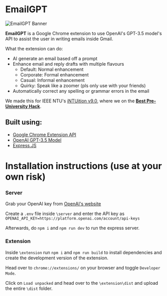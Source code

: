 # EmailGPT
![EmailGPT Banner](https://user-images.githubusercontent.com/57494734/227689833-c22abe79-6c0a-407d-9478-5209d0b05070.png)

**EmailGPT** is a Google Chrome extension to use OpenAI's GPT-3.5 model's API to assist the user in writing emails inside Gmail.

What the extension can do:
 * AI generate an email based off a prompt
 * Enhance email and reply drafts with multiple flavours
    * Default: Normal enhancement
    * Corporate: Formal enhancement
    * Casual: Informal enhancement
    * Quirky: Speak like a zoomer (pls only use with your friends)
 * Automatically correct any spelling or grammar errors in the email

We made this for IEEE NTU's [iNTUition v9.0](https://intuition.ieeentu.com/), where we on the [**Best Pre-University Hack**](https://devpost.com/software/emailgpt).

## Built using:
 * [Google Chrome Extension API](https://developer.chrome.com/docs/extensions/reference/)
 * [OpenAI GPT-3.5 Model](https://platform.openai.com/docs/models/gpt-3-5)
 * [Express.JS](https://expressjs.com/)
  
# Installation instructions (use at your own risk)

### Server
Grab your OpenAI key from [OpenAI's website](https://platform.openai.com/account/api-keys)

Create a `.env` file inside `\server` and enter the API key as `OPENAI_API_KEY=https://platform.openai.com/account/api-keys`

Afterwards, do `npm i` and `npm run dev` to run the express server.

### Extension
Inside `\extension` run `npm i` and `npm run build` to install dependencies and create the development version of the extension.

Head over to `chrome://extensions/` on your browser and toggle `Developer Mode`.

Click on `Load unpacked` and head over to the `\extension\dist` and upload the entire `\dist` folder.
